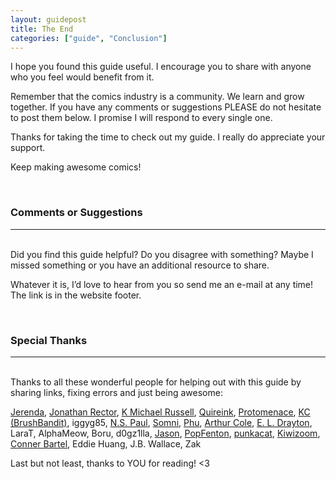 ```yaml
---
layout: guidepost
title: The End
categories: ["guide", "Conclusion"]
---
```


I hope you found this guide useful. I encourage you to share with anyone who you feel would benefit from it.

Remember that the comics industry is a community. We learn and grow together. If you have any comments or suggestions PLEASE do not hesitate to post them below. I promise I will respond to every single one.

Thanks for taking the time to check out my guide. I really do appreciate your support.

Keep making awesome comics!

<br>

### Comments or Suggestions

<hr><br>
Did you find this guide helpful? Do you disagree with something? Maybe I missed something or you have an additional resource to share.

Whatever it is, I’d love to hear from you so send me an e-mail at any time! The link is in the website footer.

<br>

### Special Thanks

<hr><br>
Thanks to all these wonderful people for helping out with this guide by sharing links, fixing errors and just being awesome:

[Jerenda](https://lookingforblogger.wordpress.com/), [Jonathan Rector](https://www.youtube.com/channel/UCIwM7XnDFaw33oEWN0iZCmw), [K Michael Russell](https://www.youtube.com/user/kmrussell24), [Quireink](https://twitter.com/QuireInk), [Protomenace](https://twitter.com/protomenace), [KC (BrushBandit)](https://twitter.com/BrushBanditKC), iggyg85, [N.S. Paul](https://twitter.com/NSPaulUK), [Somni](https://twitter.com/SomniVision), [Phu](https://twitter.com/Phuvuong00), [Arthur Cole](http://arthurcoleauthor.wordpress.com), [E. L. Drayton](http://twincrossing.com/), LaraT, AlphaMeow, Boru, d0gz1lla, [Jason](https://twitter.com/HulkHoquinn), [PopFenton](https://twitter.com/PopFenton), [punkacat](https://twitter.com/PunkyCatalano), [Kiwizoom](https://twitter.com/low_kiwi), [Conner Bartel](https://www.grimwoodcrossing.com/), Eddie Huang, J.B. Wallace, Zak

Last but not least, thanks to YOU for reading! <3